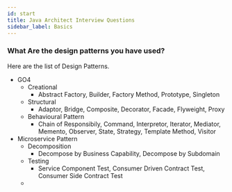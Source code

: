 ```yaml
---
id: start
title: Java Architect Interview Questions
sidebar_label: Basics
---
```


### What Are the design patterns you have used?

Here are the list of Design Patterns.

- GO4
    - Creational
        - Abstract Factory, Builder, Factory Method, Prototype, Singleton
    - Structural
        - Adaptor, Bridge, Composite, Decorator, Facade, Flyweight, Proxy
    - Behavioural Pattern
        - Chain of Responsibily, Command, Interpretor, Iterator, Mediator, Memento, Observer, State, Strategy, Template Method, Visitor
- Microservice Pattern
    - Decomposition
        - Decompose by Business Capability, Decompose by Subdomain
    - Testing
        - Service Component Test, Consumer Driven Contract Test, Consumer Side Contract Test
    -    
  
